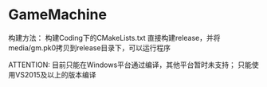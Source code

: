 # GameMachine

构建方法：
构建Coding下的CMakeLists.txt
直接构建release，并将media/gm.pk0拷贝到release目录下，可以运行程序

ATTENTION:
目前只能在Windows平台通过编译，其他平台暂时未支持；
只能使用VS2015及以上的版本编译